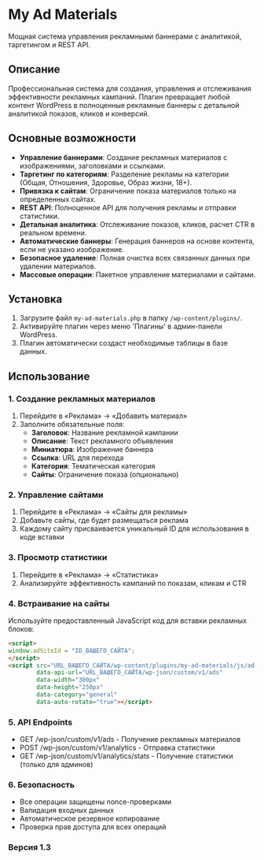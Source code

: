 # My Ad Materials

Мощная система управления рекламными баннерами с аналитикой, таргетингом и REST API.

## Описание

Профессиональная система для создания, управления и отслеживания эффективности рекламных кампаний. Плагин превращает любой контент WordPress в полноценные рекламные баннеры с детальной аналитикой показов, кликов и конверсий.

## Основные возможности

-   **Управление баннерами**: Создание рекламных материалов с изображениями, заголовками и ссылками.
-   **Таргетинг по категориям**: Разделение рекламы на категории (Общая, Отношения, Здоровье, Образ жизни, 18+).
-   **Привязка к сайтам**: Ограничение показа материалов только на определенных сайтах.
-   **REST API**: Полноценное API для получения рекламы и отправки статистики.
-   **Детальная аналитика**: Отслеживание показов, кликов, расчет CTR в реальном времени.
-   **Автоматические баннеры**: Генерация баннеров на основе контента, если не указано изображение.
-   **Безопасное удаление**: Полная очистка всех связанных данных при удалении материалов.
-   **Массовые операции**: Пакетное управление материалами и сайтами.

## Установка

1.  Загрузите файл `my-ad-materials.php` в папку `/wp-content/plugins/`.
2.  Активируйте плагин через меню 'Плагины' в админ-панели WordPress.
3.  Плагин автоматически создаст необходимые таблицы в базе данных.

## Использование

### 1. Создание рекламных материалов

1.  Перейдите в «Реклама» → «Добавить материал»
2.  Заполните обязательные поля:
    -   **Заголовок**: Название рекламной кампании
    -   **Описание**: Текст рекламного объявления
    -   **Миниатюра**: Изображение баннера
    -   **Ссылка**: URL для перехода
    -   **Категория**: Тематическая категория
    -   **Сайты**: Ограничение показа (опционально)

### 2. Управление сайтами

1.  Перейдите в «Реклама» → «Сайты для рекламы»
2.  Добавьте сайты, где будет размещаться реклама
3.  Каждому сайту присваивается уникальный ID для использования в коде вставки

### 3. Просмотр статистики

1.  Перейдите в «Реклама» → «Статистика»
2.  Анализируйте эффективность кампаний по показам, кликам и CTR

### 4. Встраивание на сайты

Используйте предоставленный JavaScript код для вставки рекламных блоков:

```html
<script>
window.adSiteId = "ID_ВАШЕГО_САЙТА";
</script>
<script src="URL_ВАШЕГО_САЙТА/wp-content/plugins/my-ad-materials/js/ad-inline.js" 
        data-api-url="URL_ВАШЕГО_САЙТА/wp-json/custom/v1/ads"
        data-width="300px" 
        data-height="250px"
        data-category="general"
        data-auto-rotate="true"></script>
```

### 5. API Endpoints

* GET /wp-json/custom/v1/ads - Получение рекламных материалов
* POST /wp-json/custom/v1/analytics - Отправка статистики
* GET /wp-json/custom/v1/analytics/stats - Получение статистики (только для админов)

### 6. Безопасность

* Все операции защищены nonce-проверками
* Валидация входных данных
* Автоматическое резервное копирование
* Проверка прав доступа для всех операций

### Версия 1.3